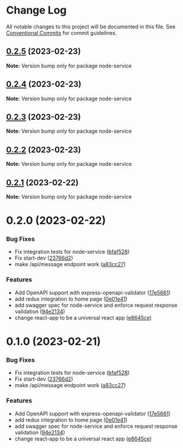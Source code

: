 # Change Log

All notable changes to this project will be documented in this file.
See [Conventional Commits](https://conventionalcommits.org) for commit guidelines.

## [0.2.5](https://github.com/dhruv-m-patel/node-react-monorepo/compare/node-service@0.2.4...node-service@0.2.5) (2023-02-23)

**Note:** Version bump only for package node-service

## [0.2.4](https://github.com/dhruv-m-patel/node-react-monorepo/compare/node-service@0.2.3...node-service@0.2.4) (2023-02-23)

**Note:** Version bump only for package node-service

## [0.2.3](https://github.com/dhruv-m-patel/node-react-monorepo/compare/node-service@0.2.2...node-service@0.2.3) (2023-02-23)

**Note:** Version bump only for package node-service

## [0.2.2](https://github.com/dhruv-m-patel/node-react-monorepo/compare/node-service@0.2.1...node-service@0.2.2) (2023-02-23)

**Note:** Version bump only for package node-service

## [0.2.1](https://github.com/dhruv-m-patel/node-react-monorepo/compare/node-service@0.2.0...node-service@0.2.1) (2023-02-22)

**Note:** Version bump only for package node-service

# 0.2.0 (2023-02-22)

### Bug Fixes

- Fix integration tests for node-service ([bfaf528](https://github.com/dhruv-m-patel/node-react-monorepo/commit/bfaf52883fc3054d7e2f7ca93a79671ee197d6c6))
- Fix start-dev ([23766d2](https://github.com/dhruv-m-patel/node-react-monorepo/commit/23766d2a79ea23e9d2cd3a16dd7204fc95628a66))
- make /api/message endpoint work ([a83cc27](https://github.com/dhruv-m-patel/node-react-monorepo/commit/a83cc2757c90e3a014c78c5825b39ff34a8c5120))

### Features

- Add OpenAPI support with express-openapi-validator ([17e5661](https://github.com/dhruv-m-patel/node-react-monorepo/commit/17e56618a00e87228cb1c7e7fae75249466bb3d8))
- add redux integration to home page ([0e01e41](https://github.com/dhruv-m-patel/node-react-monorepo/commit/0e01e41ef5b8b4d3f55e3fe805befd0ef0cfa796))
- add swagger spec for node-service and enforce request response validation ([94e2134](https://github.com/dhruv-m-patel/node-react-monorepo/commit/94e21347c4a8e1a4ee81e2d6c466a3c6a22fff7b))
- change react-app to be a universal react app ([e8645ce](https://github.com/dhruv-m-patel/node-react-monorepo/commit/e8645cea896dc249be5d37b62e2b27968945a0ce))

# 0.1.0 (2023-02-21)

### Bug Fixes

- Fix integration tests for node-service ([bfaf528](https://github.com/dhruv-m-patel/node-react-monorepo/commit/bfaf52883fc3054d7e2f7ca93a79671ee197d6c6))
- Fix start-dev ([23766d2](https://github.com/dhruv-m-patel/node-react-monorepo/commit/23766d2a79ea23e9d2cd3a16dd7204fc95628a66))
- make /api/message endpoint work ([a83cc27](https://github.com/dhruv-m-patel/node-react-monorepo/commit/a83cc2757c90e3a014c78c5825b39ff34a8c5120))

### Features

- Add OpenAPI support with express-openapi-validator ([17e5661](https://github.com/dhruv-m-patel/node-react-monorepo/commit/17e56618a00e87228cb1c7e7fae75249466bb3d8))
- add redux integration to home page ([0e01e41](https://github.com/dhruv-m-patel/node-react-monorepo/commit/0e01e41ef5b8b4d3f55e3fe805befd0ef0cfa796))
- add swagger spec for node-service and enforce request response validation ([94e2134](https://github.com/dhruv-m-patel/node-react-monorepo/commit/94e21347c4a8e1a4ee81e2d6c466a3c6a22fff7b))
- change react-app to be a universal react app ([e8645ce](https://github.com/dhruv-m-patel/node-react-monorepo/commit/e8645cea896dc249be5d37b62e2b27968945a0ce))
